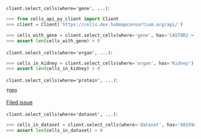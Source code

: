 `client.select_cells(where='gene', ...)`:
```python
>>> from cells_api_py_client import Client
>>> client = Client('https://cells.dev.hubmapconsortium.org/api/')

>>> cells_with_gene = client.select_cells(where='gene', has='CASTOR2 > 1', genomic_modality='rna')
>>> assert len(cells_with_gene) > 0

```

`client.select_cells(where='organ', ...)`:
```python
>>> cells_in_kidney = client.select_cells(where='organ', has='Kidney')
>>> assert len(cells_in_kidney) > 0

```

`client.select_cells(where='protein', ...)`:
```python
TODO

```
[Filed issue](https://github.com/hubmapconsortium/cells-api-py-client/issues/17)

`client.select_cells(where='dataset', ...)`:
```python
>>> cells_in_dataset = client.select_cells(where='dataset', has='68159e4bd6a2cea1cd66e8f3050cfcb7')
>>> assert len(cells_in_dataset) > 0

```